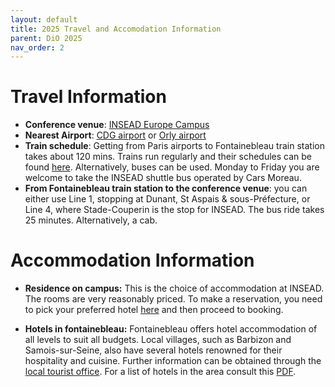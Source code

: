 ```yaml
---
layout: default
title: 2025 Travel and Accomodation Information
parent: DiO 2025
nav_order: 2
---
```


# Travel Information

- **Conference venue**: [INSEAD Europe Campus](https://maps.app.goo.gl/GG2GHvQM5i9vhLjYA)
- **Nearest Airport**: [CDG airport](http://easycdg.com/) or [Orly airport](https://www.parisaeroport.fr/en/passengers/paris-aeroport-change/paris-orly-changes/orly-1-2-3-4)
- **Train schedule**: Getting from Paris airports to Fontainebleau train station takes about 120 mins. Trains run regularly and their schedules can be found [here](https://www.parisaeroport.fr/en/passengers/access/paris-charles-de-gaulle/public-transport). Alternatively, buses can be used. Monday to Friday you are welcome to take the INSEAD shuttle bus operated by Cars Moreau.
- **From Fontainebleau train station to the conference venue**: you can either use Line 1, stopping at Dunant, St Aspais & sous-Préfecture, or Line 4, where Stade-Couperin is the stop for INSEAD. The bus ride takes 25 minutes. Alternatively, a cab.

# Accommodation Information

- **Residence on campus:** This is the choice of accommodation at INSEAD. The rooms are very reasonably priced. To make a reservation, you need to pick your preferred hotel [here](https://www.insead.edu/hotels-europe) and then proceed to booking.

- **Hotels in fontainebleau:** Fontainebleau offers hotel accommodation of all levels to suit all budgets. Local villages, such as Barbizon and Samois-sur-Seine, also have several hotels renowned for their hospitality and cuisine. Further information can be obtained through the [local tourist office](https://www.fontainebleau-tourisme.com/en/planning-your-stay/where-to-stay/?utm_source=google&utm_medium=organic). For a list of hotels in the area consult this [PDF](https://www.insead.edu/system/files/2024-11/accommodation-fontainebleau-and-around-nov-2024.pdf).
